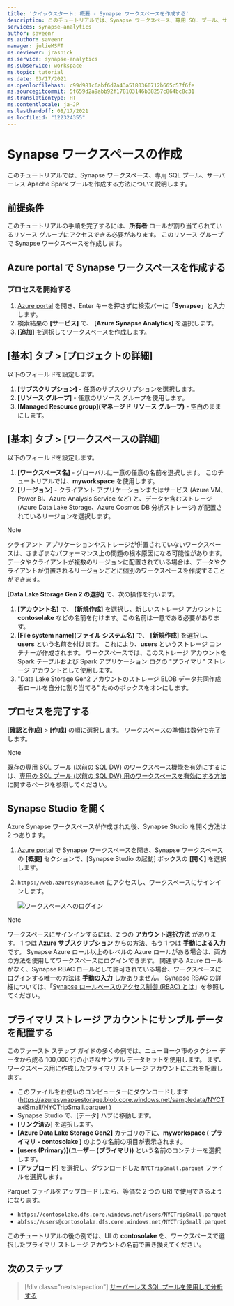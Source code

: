 ```yaml
---
title: 'クイックスタート: 概要 - Synapse ワークスペースを作成する'
description: このチュートリアルでは、Synapse ワークスペース、専用 SQL プール、サーバーレス Apache Spark プールを作成する方法について説明します。
services: synapse-analytics
author: saveenr
ms.author: saveenr
manager: julieMSFT
ms.reviewer: jrasnick
ms.service: synapse-analytics
ms.subservice: workspace
ms.topic: tutorial
ms.date: 03/17/2021
ms.openlocfilehash: c99d981c6abf6d7a43a5180360712b665c57f6fe
ms.sourcegitcommit: 5f659d2a9abb92f178103146b38257c864bc8c31
ms.translationtype: HT
ms.contentlocale: ja-JP
ms.lasthandoff: 08/17/2021
ms.locfileid: "122324355"
---
```

# <a name="creating-a-synapse-workspace"></a>Synapse ワークスペースの作成

このチュートリアルでは、Synapse ワークスペース、専用 SQL プール、サーバーレス Apache Spark プールを作成する方法について説明します。 

## <a name="prerequisites"></a>前提条件

このチュートリアルの手順を完了するには、**所有者** ロールが割り当てられているリソース グループにアクセスできる必要があります。 このリソース グループで Synapse ワークスペースを作成します。

## <a name="create-a-synapse-workspace-in-the-azure-portal"></a>Azure portal で Synapse ワークスペースを作成する

### <a name="start-the-process"></a>プロセスを開始する
1. [Azure portal](https://portal.azure.com) を開き、Enter キーを押さずに検索バーに「**Synapse**」と入力します。
1. 検索結果の **[サービス]** で、 **[Azure Synapse Analytics]** を選択します。
1. **[追加]** を選択してワークスペースを作成します。

## <a name="basics-tab--project-details"></a>[基本] タブ > [プロジェクトの詳細]
以下のフィールドを設定します。

1. **[サブスクリプション]** - 任意のサブスクリプションを選択します。
1. **[リソース グループ]** - 任意のリソース グループを使用します。
1. **[Managed Resource group]\(マネージド リソース グループ\)** - 空白のままにします。

## <a name="basics-tab--workspace-details"></a>[基本] タブ > [ワークスペースの詳細]
以下のフィールドを設定します。

1. **[ワークスペース名]** - グローバルに一意の任意の名前を選択します。 このチュートリアルでは、**myworkspace** を使用します。
1. **[リージョン]** - クライアント アプリケーションまたはサービス (Azure VM、Power BI、Azure Analysis Service など) と、データを含むストレージ (Azure Data Lake Storage、Azure Cosmos DB 分析ストレージ) が配置されているリージョンを選択します。

> [!NOTE]
> クライアント アプリケーションやストレージが併置されていないワークスペースは、さまざまなパフォーマンス上の問題の根本原因になる可能性があります。 データやクライアントが複数のリージョンに配置されている場合は、データやクライアントが併置されるリージョンごとに個別のワークスペースを作成することができます。

**[Data Lake Storage Gen 2 の選択]** で、次の操作を行います。

1. **[アカウント名]** で、 **[新規作成]** を選択し、新しいストレージ アカウントに **contosolake** などの名前を付けます。この名前は一意である必要があります。
1. **[File system name]\(ファイル システム名\)** で、 **[新規作成]** を選択し、**users** という名前を付けます。 これにより、**users** というストレージ コンテナーが作成されます。 ワークスペースでは、このストレージ アカウントを Spark テーブルおよび Spark アプリケーション ログの "プライマリ" ストレージ アカウントとして使用します。
1. "Data Lake Storage Gen2 アカウントのストレージ BLOB データ共同作成者ロールを自分に割り当てる" ためのボックスをオンにします。 

## <a name="completing-the-process"></a>プロセスを完了する
**[確認と作成]**  >  **[作成]** の順に選択します。 ワークスペースの準備は数分で完了します。

> [!NOTE]
> 既存の専用 SQL プール (以前の SQL DW) のワークスペース機能を有効にするには、[専用の SQL プール (以前の SQL DW) 用のワークスペースを有効にする方法](./sql-data-warehouse/workspace-connected-create.md)に関するページを参照してください。


## <a name="open-synapse-studio"></a>Synapse Studio を開く

Azure Synapse ワークスペースが作成された後、Synapse Studio を開く方法は 2 つあります。

1. [Azure portal](https://portal.azure.com) で Synapse ワークスペースを開き、Synapse ワークスペースの **[概要]** セクションで、[Synapse Studio の起動] ボックスの **[開く]** を選択します。
1. `https://web.azuresynapse.net` にアクセスし、ワークスペースにサインインします。

    ![ワークスペースへのログイン](./security/media/common/login-workspace.png)

> [!NOTE]
> ワークスペースにサインインするには、2 つの **アカウント選択方法** があります。 1 つは **Azure サブスクリプション** からの方法、もう 1 つは **手動による入力** です。 Synapse Azure ロール以上のレベルの Azure ロールがある場合は、両方の方法を使用してワークスペースにログインできます。 関連する Azure ロールがなく、Synapse RBAC ロールとして許可されている場合、ワークスペースにログインする唯一の方法は **手動の入力** しかありません。 Synapse RBAC の詳細については、「[Synapse ロールベースのアクセス制御 (RBAC) とは](./security/synapse-workspace-synapse-rbac.md)」を参照してください。


## <a name="place-sample-data-into-the-primary-storage-account"></a>プライマリ ストレージ アカウントにサンプル データを配置する
このファースト ステップ ガイドの多くの例では、ニューヨーク市のタクシー データから成る 100,000 行の小さなサンプル データセットを使用します。 まず、ワークスペース用に作成したプライマリ ストレージ アカウントにこれを配置します。

* このファイルをお使いのコンピューターにダウンロードします (https://azuresynapsestorage.blob.core.windows.net/sampledata/NYCTaxiSmall/NYCTripSmall.parquet ) 
* Synapse Studio で、[データ] ハブに移動します。 
* **[リンク済み]** を選択します。
* **[Azure Data Lake Storage Gen2]** カテゴリの下に、**myworkspace ( プライマリ - contosolake )** のような名前の項目が表示されます。
* **[users (Primary)]\(ユーザー (プライマリ)\)** という名前のコンテナーを選択します。
* **[アップロード]** を選択し、ダウンロードした `NYCTripSmall.parquet` ファイルを選択します。

Parquet ファイルをアップロードしたら、等価な 2 つの URI で使用できるようになります。
* `https://contosolake.dfs.core.windows.net/users/NYCTripSmall.parquet` 
* `abfss://users@contosolake.dfs.core.windows.net/NYCTripSmall.parquet`

このチュートリアルの後の例では、UI の **contosolake** を、ワークスペースで選択したプライマリ ストレージ アカウントの名前で置き換えてください。



## <a name="next-steps"></a>次のステップ

> [!div class="nextstepaction"]
> [サーバーレス SQL プールを使用して分析する](get-started-analyze-sql-on-demand.md)
